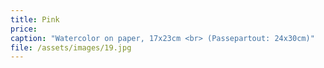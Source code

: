 ```yaml
---
title: Pink
price:
caption: "Watercolor on paper, 17x23cm <br> (Passepartout: 24x30cm)" 
file: /assets/images/19.jpg
---
```

